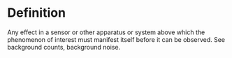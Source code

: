 # Definition

Any effect in a sensor or other apparatus or system above which the
phenomenon of interest must manifest itself before it can be observed.
See background counts, background noise.
